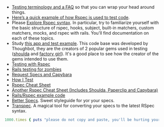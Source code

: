 - [Testing terminology and a FAQ](https://gist.github.com/edshadi/5706868) so that you can wrap your head around things.
- [Here’s a quick example of how Rspec is used to test code](https://gist.github.com/abinoda/1a0778292dd0aa0cd380).
- Please [Explore Rspec syntax](https://www.relishapp.com/rspec/). In particular, try to familiarize yourself with the basic structure of rspec, hooks, subject, built-in matchers, custom matchers, mocks, and rspec with rails. You'll find documentation on each of these topics.
- Study [this app and test example](https://github.com/Devbootcamp/awesomebits). This code base was developed by Thoughbot, they are the creators of 2 popular gems used in testing ([shoulda](https://github.com/thoughtbot/shoulda) and [factory girl](https://github.com/thoughtbot/factory_girl_rails)). It's a good place to see how the creator of the gems intended to use them.
- [Testing with Rspec](https://www.codeschool.com/courses/testing-with-rspec)
- [Rails testing for zombies](https://www.codeschool.com/courses/rails-testing-for-zombies)
- [Request Specs and Capybara](http://railscasts.com/episodes/257-request-specs-and-capybara)
- [How I Test](http://railscasts.com/episodes/275-how-i-test)
- [Rspec Cheat Sheet](http://cheat.errtheblog.com/s/rspec)
- [Another Rspec Cheat Sheet (Includes Shoulda, Paperclip and Capybara)](https://gist.github.com/steveclarke/2353100)
- [Rails/Rspec example code](https://github.com/awesomefoundation/awesomebits/tree/master/spec)
- [Better Specs](http://betterspecs.org/). Sweet styleguide for yor your specs.
- [Transpec](http://yujinakayama.me/transpec/). A magical tool for converting your specs to the latest RSpec syntax.

```ruby
1000.times { puts "please do not copy and paste, you'll be hurting yourself." }
```
